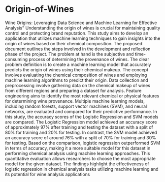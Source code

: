 # Origin-of-Wines
Wine Origins: Leveraging Data Science and Machine Learning for Effective Analysis" Understanding the origin of wines is crucial for maintaining quality control and protecting brand reputation. This study aims to develop an application that utilizes machine learning techniques to gain insights into the origin of wines based on their chemical composition. The proposed document outlines the steps involved in the development and reflection phase of the project. The problem at hand is the subjective and time-consuming process of determining the provenance of wines. The clear problem definition is to create a machine learning model that accurately predicts the origin of wines using their chemical makeup. The concept involves evaluating the chemical composition of wines and employing machine learning algorithms to predict their origin. Data collection and preprocessing involve gathering data on the chemical makeup of wines from different regions and preparing a dataset for analysis. Feature engineering aims to identify the most relevant chemical or physical features for determining wine provenance. Multiple machine learning models, including random forests, support vector machines (SVM), and neural networks, are evaluated and compared for their predictive performance. In this study, the accuracy scores of the Logistic Regression and SVM models are compared. The Logistic Regression model achieved an accuracy score of approximately 97% after training and testing the dataset with a split of 80% for training and 20% for testing. In contrast, the SVM model achieved an accuracy score of around 76% with a split of 70% for training and 30% for testing. Based on the comparison, logistic regression outperformed SVM in terms of accuracy, making it a more suitable model for this dataset in performing chemical analysis using machine learning approaches. This quantitative evaluation allows researchers to choose the most appropriate model for the given dataset. The findings highlight the effectiveness of logistic regression in chemical analysis tasks utilizing machine learning and its potential for wine analysis applications
